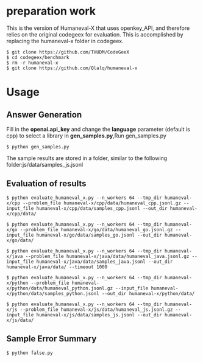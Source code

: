 # preparation work
This is the version of Humaneval-X that uses openkey_API, and therefore relies on the original codegeex for evaluation. This is accomplished by replacing the humaneval-x folder in codegeex.

```
$ git clone https://github.com/THUDM/CodeGeeX
$ cd codegeex/benchmark
$ rm -r humaneval-x
$ git clone https://github.com/Qlalq/humaneval-x
```

# Usage
## Answer Generation
Fill in the **openai.api_key** and change the **language** parameter (default is cpp) to select a library in **gen_samples.py**,Run gen_samples.py

``$ python gen_samples.py``

The sample results are stored in a folder, similar to the following folder:js/data/samples_js.jsonl

## Evaluation of results
``$ python evaluate_humaneval_x.py --n_workers 64 --tmp_dir humaneval-x/cpp --problem_file humaneval-x/cpp/data/humaneval_cpp.jsonl.gz --input_file humaneval-x/cpp/data/samples_cpp.jsonl --out_dir humaneval-x/cpp/data/``

``$ python evaluate_humaneval_x.py --n_workers 64 --tmp_dir humaneval-x/go --problem_file humaneval-x/go/data/humaneval_go.jsonl.gz --input_file humaneval-x/go/data/samples_go.jsonl --out_dir humaneval-x/go/data/``

``$ python evaluate_humaneval_x.py --n_workers 64 --tmp_dir humaneval-x/java --problem_file humaneval-x/java/data/humaneval_java.jsonl.gz --input_file humaneval-x/java/data/samples_java.jsonl --out_dir humaneval-x/java/data/ --timeout 1000``

``$ python evaluate_humaneval_x.py --n_workers 64 --tmp_dir humaneval-x/python --problem_file humaneval-x/python/data/humaneval_python.jsonl.gz --input_file humaneval-x/python/data/samples_python.jsonl --out_dir humaneval-x/python/data/``

``$ python evaluate_humaneval_x.py --n_workers 64 --tmp_dir humaneval-x/js --problem_file humaneval-x/js/data/humaneval_js.jsonl.gz --input_file humaneval-x/js/data/samples_js.jsonl --out_dir humaneval-x/js/data/``

## Sample Error Summary
``$ python false.py``
